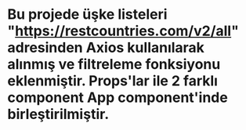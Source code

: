 # Bu projede üşke listeleri "https://restcountries.com/v2/all" adresinden Axios kullanılarak alınmış ve filtreleme fonksiyonu eklenmiştir. Props'lar ile 2 farklı component App component'inde birleştirilmiştir.
